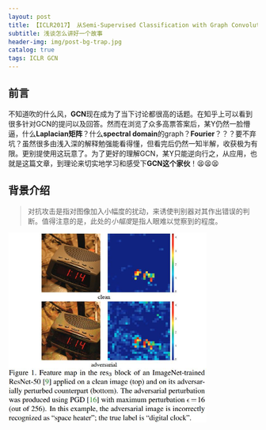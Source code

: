 ```yaml
---
layout: post
title: 【ICLR2017】 从Semi-Supervised Classification with Graph Convolutional Networks谈如何使用GCN
subtitle: 浅谈怎么讲好一个故事
header-img: img/post-bg-trap.jpg 
catalog: true
tags: ICLR GCN
---
```


## 前言
不知道吹的什么风，<strong>GCN</strong>现在成为了当下讨论都很高的话题。在知乎上可以看到很多针对GCN的提问以及回答。然而在浏览了众多高票答案后，某Y仍然一脸懵逼，什么<strong>Laplacian矩阵</strong>？什么<strong>spectral domain</strong>的graph？<strong>Fourier</strong>？？？要不弃坑？虽然很多由浅入深的解释勉强能看得懂，但看完后仍然一知半解，收获极为有限。更别提使用这玩意了。为了更好的理解GCN，某Y只能逆向行之，从应用，也就是这篇文章，到理论来切实地学习和感受下<strong>GCN这个家伙</strong>！😫😫😫

## 背景介绍

<blockquote>对抗攻击是指对图像加入小幅度的扰动，来诱使判别器对其作出错误的判断。值得注意的是，此处的<em>小幅度</em>是指人眼难以觉察到的程度。</blockquote>
<img src="/img/post-fd-example.jpg" width="400"/>
